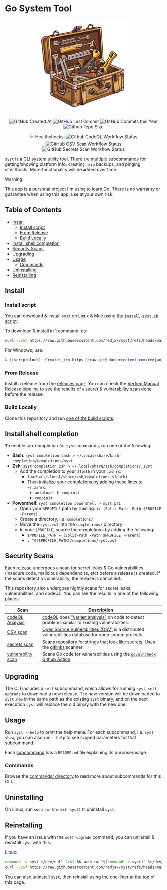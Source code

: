 # Go System Tool <!-- omit in toc -->

<!-- Repo image -->
<p align="center">
  <picture>
    <source media="(prefers-color-scheme: dark)" srcset=".assets/img/toolbox.png">
    <img src=".assets/img/toolbox.png" height="300">
  </picture>
</p>

<!-- Badges/shields -->
<p align="center">
  <img alt="GitHub Created At" src="https://img.shields.io/github/created-at/redjax/syst">
  <img alt="GitHub Last Commit" src="https://img.shields.io/github/last-commit/redjax/syst">
  <img alt="GitHub Commits this Year" src="https://img.shields.io/github/commit-activity/y/redjax/syst">
  <img alt="Github Repo Size" src="https://img.shields.io/github/repo-size/redjax/syst">
</p>
<!-- Health badges/shields -->
<p align="center">
  <span>🩺 Healthchecks: </span>
  <img alt="Github CodeQL Workflow Status" src="https://img.shields.io/github/actions/workflow/status/redjax/syst/codeql-analysis.yml?branch=main&label=codeQL&labelColor=teal">
  <img alt="GitHub OSV Scan Workflow Status" src="https://img.shields.io/github/actions/workflow/status/redjax/syst/osv-scan.yml?branch=main&label=osvScan&labelColor=maroon">
  <img alt="GitHub Secrets Scan Workflow Status" src="https://img.shields.io/github/actions/workflow/status/redjax/syst/secrets-scan.yml?branch=main&label=secretsScan&lablColor=silver">

</p>

`syst` is a CLI system utility tool. There are multiple subcommands for getting/showing platform info, creating `.zip` backups, and pinging sites/hosts. More functionality will be added over time.

>[!WARNING]
>
> This app is a personal project I'm using to learn Go. There is no warranty or guarantee when using this app, use at your own risk.

## Table of Contents <!-- omit in toc -->

- [Install](#install)
  - [Install script](#install-script)
  - [From Release](#from-release)
  - [Build Locally](#build-locally)
- [Install shell completion](#install-shell-completion)
- [Security Scans](#security-scans)
- [Upgrading](#upgrading)
- [Usage](#usage)
  - [Commands](#commands)
- [Uninstalling](#uninstalling)
- [Reinstalling](#reinstalling)

## Install

### Install script

You can download & install `syst` on Linux & Mac using [the `install-syst.sh` script](./scripts/install-syst.sh).

To download & install in 1 command, do:

```bash
curl -LsSf https://raw.githubusercontent.com/redjax/syst/refs/heads/main/scripts/install-syst.sh | bash -s -- --auto
```

For Windows, use:

```powershell
& ([scriptblock]::Create((irm https://raw.githubusercontent.com/redjax/syst/refs/heads/main/scripts/install-syst.ps1))) -Auto
```

### From Release

Install a release from the [releases page](https://github.com/redjax/syst/releases/latest). You can check the [Verfied Manual Release pipeline](https://github.com/redjax/syst/actions/workflows/create-verified-release.yml) to see the results of a secret & vulnerability scan done before the release.

### Build Locally

Clone this repository and run [one of the build scripts](./scripts/build/).

## Install shell completion

To enable tab-completion for `syst` commands, run one of the following:

- **Bash**: `syst completion bash > ~/.local/share/bash-completion/completions/syst`
- **Zsh**: `syst completion zsh > ~/.local/share/zsh/completions/_syst`
  - Add the completion to your `$fpath` in your `.zshrc`:
    - `fpath=(~/.local/share/zsh/completions $fpath)`
    - Then initialize your completions by adding these lines to `~/.zshrc`:
      - `autoload -U compinit`
      - `compinit`
- **Powershell**: `syst completion powershell > syst.ps1`
  - Open your `$PROFILE` path by running: `ii (Split-Path -Path $PROFILE -Parent)`
  - Create a directory, i.e. `completions/`
  - Move the `syst.ps1` into the `completions/` directory
  - In your `$PROFILE`, source the completions by adding the following:
    - `$PROFILE_PATH = (Split-Path -Path $PROFILE -Parent)`
    - `. "$($PROFILE_PATH)/completions/syst.ps1`

## Security Scans

Each [release](https://github.com/redjax/syst/actions/workflows/create-verified-release.yml) undergoes a scan for secret leaks & Go vulnerabilities (insecure code, malicious dependencies, etc) before a release is created. If the scans detect a vulnerability, the release is cancelled.

This repository also undergoes nightly scans for secret leaks, vulnerabilities, and codeQL. You can see the results in one of the following places:

| Scan | Description |
| ---- | ----------- |
| [codeQL Analysis](./.github/workflows/codeql-analysis.yml) | [codeQL](https://codeql.github.com/docs/codeql-overview/about-codeql/) does ["variant analysis"](https://codeql.github.com/docs/codeql-overview/about-codeql/#about-variant-analysis) on code to detect problems similar to existing vulnerabilities. |
| [OSV scan](./.github/workflows/osv-scan.yml) | [Open Source Vulnerabilities (OSV)](https://osv.dev) is a distributed vulnerabilities database for open source projects. |
| [secrets scan](./.github/workflows/secrets-scan.yml) | Scans repository for strings that look like secrets. Uses the [gitlinks](https://github.com/gitleaks/gitleaks) scanner. |
| [vulnerability scan](./.github/workflows/vulnerability-scan.yml) | Scans Go code for vulnerabilities using the [`govulncheck` Github Action](https://github.com/Templum/govulncheck-action). |

## Upgrading

The CLI includes a `self` subcommand, which allows for running `syst self upgrade` to download a new release. The new version will be downloaded to `syst.new` in the same path as the existing `syst` binary, and on the next execution `syst` will replace the old binary with the new one.

## Usage

Run `syst --help` to print the help menu. For each subcommand, i.e. `syst show`, you can also run `--help` to see scoped parameters for that subcommand.

Each [subcommand](./internal/commands/) has a `README.md` file explaining its purpose/usage.

### Commands

Browse the [commands/ directory](./internal/commands/) to read more about subcommands for this CLI.

## Uninstalling

On Linux, run `sudo rm $(which syst)` to uninstall `syst`.

## Reinstalling

If you have an issue with the `self upgrade` command, you can uninstall & reinstall `syst` with this:

Linux:

```bash
command -v syst >/dev/null 2>&1 && sudo rm "$(command -v syst)" &>/dev/null
curl -LsSf https://raw.githubusercontent.com/redjax/syst/refs/heads/main/scripts/install-syst.sh | bash -s -- --auto
```

You can also [uninstall `syst`](#uninstalling), then reinstall using the one-liner at the top of this page.
